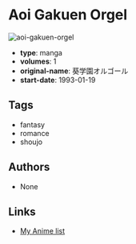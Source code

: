 # Aoi Gakuen Orgel

![aoi-gakuen-orgel](https://cdn.myanimelist.net/images/manga/2/14972.jpg)

-   **type**: manga
-   **volumes**: 1
-   **original-name**: 葵学園オルゴール
-   **start-date**: 1993-01-19

## Tags

-   fantasy
-   romance
-   shoujo

## Authors

-   None

## Links

-   [My Anime list](https://myanimelist.net/manga/11078/Aoi_Gakuen_Orgel)

